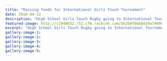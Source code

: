 ```yaml
---
title: "Raising funds for International Girls Touch Tournament"
date: 2018-04-12
description: "High School Girls Touch Rugby going to International Tournament in Brisbane..."
featured-image: http://c1940652.r52.cf0.rackcdn.com/5b2b0f0bb8d39a74990024b7/WHS-touch-to-Brisbance250-fundrais-team-RCP-12-april.gif
excerpt: "High School Girls Touch Rugby going to International Tournament in Brisbane."
gallery-image-1: 
gallery-image-2: 
gallery-image-3: 
gallery-image-4: 
gallery-image-5: 
---
```

